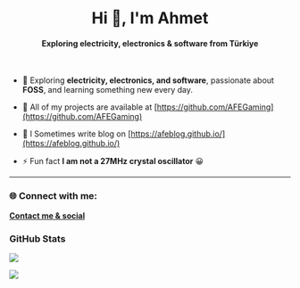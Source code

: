 <h1 align="center">Hi 👋, I'm Ahmet</h1>

<h4 align="center">Exploring electricity, electronics & software from Türkiye</h4>
<br>

- 🌱  Exploring **electricity, electronics, and software**, passionate about **FOSS**, and learning something new every day.
  
- 💾 All of my projects are available at [https://github.com/AFEGaming](https://github.com/AFEGaming)
  
- 📝 I Sometimes write blog on [https://afeblog.github.io/](https://afeblog.github.io/)

- ⚡ Fun fact **I am not a 27MHz crystal oscillator** 😀

---
<h3 align="left"> 🌐 Connect with me:</h3>

**[Contact me & social](https://afegaming.github.io/iletisim/)**

<h3 align="left">GitHub Stats</h3>

![](https://github-readme-stats.vercel.app/api/top-langs/?username=AFEGaming&theme=tokyonight&hide_border=false&include_all_commits=true&count_private=true&layout=compact)

![](https://github-readme-stats.vercel.app/api?username=AFEGaming&show_icons=true&theme=tokyonight)
